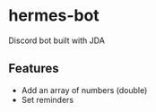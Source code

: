 # hermes-bot
Discord bot built with JDA

## Features
- Add an array of numbers (double)
- Set reminders
